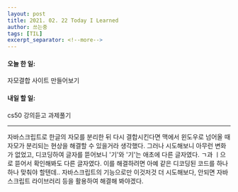 ```yaml
---
layout: post
title: 2021. 02. 22 Today I Learned
author: 쓰는중
tags: [TIL]
excerpt_separator: <!--more-->
---
```


<h4>오늘 한 일: </h4>
<span>자모결합 사이트 만들어보기</span>
<h4>내일 할 일: </h4>
<span>cs50 강의듣고 과제풀기</span>
 <!--more-->


- - -
자바스크립트로 한글의 자모를 분리한 뒤 다시 결합시킨다면 맥에서 윈도우로 넘어올 때 자모가 분리되는 현상을 해결할 수 있을거라 생각했다. 그러나 시도해보니 아무런 변화가 없었고, 디코딩하여 글자를 뜯어보니 '기'와 '기'는 애초에 다른 글자였다. ㄱ과 ㅣ으로 뜯어서 확인해봐도 다른 글자였다. 이를 해결하려면 아예 같은 디코딩된 코드를 하나하나 맞춰야 할텐데.. 자바스크립트의 기능으로만 이것저것 더 시도해보다, 안되면 자바스크립트 라이브러리 등을 활용하여 해결해 봐야겠다.